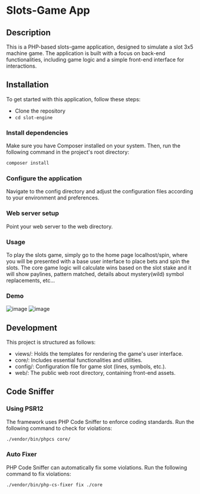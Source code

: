 # Slots-Game App
## Description
This is a PHP-based slots-game application, designed to simulate a slot 3x5 machine game. The application is built with a focus on back-end functionalities, including game logic and a simple front-end interface for interactions.

## Installation
To get started with this application, follow these steps:
- Clone the repository
- ```cd slot-engine```
### Install dependencies
Make sure you have Composer installed on your system. Then, run the following command in the project's root directory:
```bash
composer install
```
### Configure the application
Navigate to the config directory and adjust the configuration files according to your environment and preferences.

### Web server setup
Point your web server to the web directory.

### Usage
To play the slots game, simply go to the home page localhost/spin, where you will be presented with a base user interface to place bets and spin the slots. The core game logic will calculate wins based on the slot stake and it will show paylines, pattern matched, details about mystery(wild) symbol replacements, etc...
### Demo  
![image](https://github.com/AlexVanchov/slot-engine/assets/36050251/785b8805-fd7a-4c7a-9265-a2692dc41ce5)
![image](https://github.com/AlexVanchov/slot-engine/assets/36050251/ffc5da02-66c1-4553-b532-8cf2d1f5ea38)


## Development
This project is structured as follows:

- views/: Holds the templates for rendering the game's user interface.
- core/: Includes essential functionalities and utilities.
- config/: Configuration file for game slot (lines, symbols, etc.).
- web/: The public web root directory, containing front-end assets.

## Code Sniffer
### Using PSR12
The framework uses PHP Code Sniffer to enforce coding standards. Run the following command to check for violations:
```bash
./vendor/bin/phpcs core/
```

### Auto Fixer
PHP Code Sniffer can automatically fix some violations. Run the following command to fix violations:
```bash
./vendor/bin/php-cs-fixer fix ./core
```
